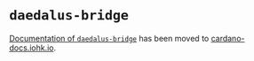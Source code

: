# `daedalus-bridge`

[Documentation of `daedalus-bridge`]( https://github.com/input-output-hk/cardano-docs.iohk.io/blob/daedalus-bridge/_docs/cardano/daedalus-bridge.md) has been moved to [cardano-docs.iohk.io]( https://github.com/input-output-hk/cardano-docs.iohk.io/).
